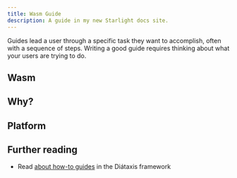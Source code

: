 ```yaml
---
title: Wasm Guide
description: A guide in my new Starlight docs site.
---
```


Guides lead a user through a specific task they want to accomplish, often with a sequence of steps.
Writing a good guide requires thinking about what your users are trying to do.

## Wasm


## Why?

## Platform

## Further reading

- Read [about how-to guides](https://diataxis.fr/how-to-guides/) in the Diátaxis framework
